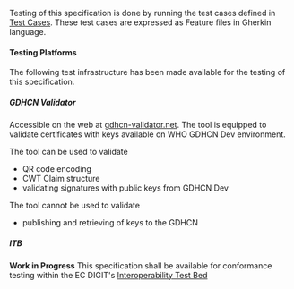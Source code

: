 Testing of this specification is done by running the test cases defined in [Test Cases](test-cases.html). These test cases are expressed as Feature files in Gherkin language.

#### Testing Platforms
The following test infrastructure has been made available for the testing of this specification.

##### GDHCN Validator

Accessible on the web at [gdhcn-validator.net](https://gdhcn-validator.net/#home). The tool is equipped to validate certificates with keys available on WHO GDHCN Dev environment.

The tool can be used to validate
- QR code encoding
- CWT Claim structure
- validating signatures with public keys from GDHCN Dev

The tool cannot be used to validate
- publishing and retrieving of keys to the GDHCN

##### ITB

**Work in Progress** This specification shall be available for conformance testing within the EC DIGIT's [Interoperability Test Bed](https://www.itb.ec.europa.eu/itb/)